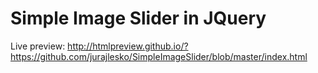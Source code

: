 # Simple Image Slider in JQuery
Live preview: http://htmlpreview.github.io/?https://github.com/jurajlesko/SimpleImageSlider/blob/master/index.html

